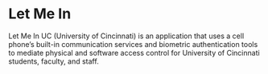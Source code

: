 # Let Me In
Let Me In UC (University of Cincinnati) is an application that uses a cell phone’s built-in communication services and biometric authentication tools to mediate physical and software access control for University of Cincinnati students, faculty, and staff.
